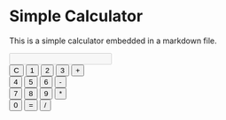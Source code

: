 # Simple Calculator

This is a simple calculator embedded in a markdown file.

<div id="calculator">
  <input type="text" id="result" disabled>
  <br>
  <button onclick="clearResult()">C</button>
  <button onclick="appendNumber(1)">1</button>
  <button onclick="appendNumber(2)">2</button>
  <button onclick="appendNumber(3)">3</button>
  <button onclick="appendNumber('+')">+</button>
  <br>
  <button onclick="appendNumber(4)">4</button>
  <button onclick="appendNumber(5)">5</button>
  <button onclick="appendNumber(6)">6</button>
  <button onclick="appendNumber('-')">-</button>
  <br>
  <button onclick="appendNumber(7)">7</button>
  <button onclick="appendNumber(8)">8</button>
  <button onclick="appendNumber(9)">9</button>
  <button onclick="appendNumber('*')">*</button>
  <br>
  <button onclick="appendNumber(0)">0</button>
  <button onclick="calculateResult()">=</button>
  <button onclick="appendNumber('/')">/</button>
</div>

<script>
  function appendNumber(number) {
    document.getElementById('result').value += number;
  }

  function clearResult() {
    document.getElementById('result').value = '';
  }

  function calculateResult() {
    var result = eval(document.getElementById('result').value);
    document.getElementById('result').value = result;
  }
</script>
